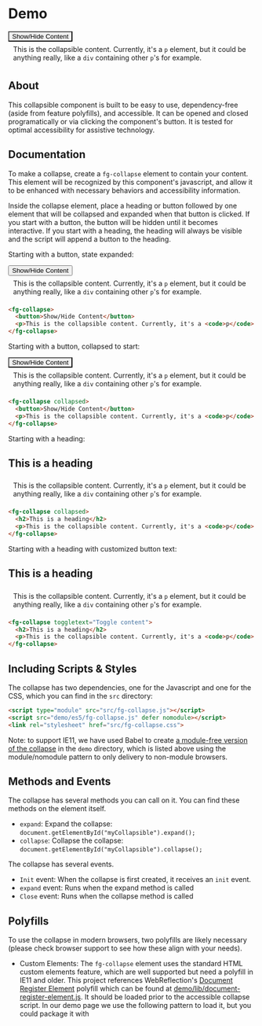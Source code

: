 ---
---

<script>this.customElements||document.write('<script src="./lib/document-register-element.js" defer><\x2fscript>');</script>
<script src="../src/fg-collapse.js" type="module"></script>
<script src="./es5/fg-collapse.js" defer nomodule></script>
<link rel="stylesheet" href="../src/fg-collapse.css">

<style>
  /* non-critical collapse demo styles */
fg-collapse.collapse > *:first-child  {
padding: .5em 0 .5em 35px;
padding-left: 35px;
margin-bottom: 0;
cursor: pointer;
background: url(../demo/tri-down.png) 10px 50% no-repeat;
border: 0;
font-size: 1em;
margin-top: 0;
background-color: #fff;
color: inherit;
}
fg-collapse > *:first-child button {
	padding: .2em ;
	margin-left: .5em;
	font-size: .8em;
}
fg-collapse > *:nth-child(2) {
	margin-top: 0;
	border-top-width: 0;
	padding-top: .5em;
	padding-bottom: .5em;
	padding-left: 10px;
}

fg-collapse[collapsed] > *:first-child {
	background-image: url(../demo/tri-right.png);
}
fg-collapse > button:focus {
	background-color: #eee;
}
</style>


# Demo

<fg-collapse collapsed>
  <button>Show/Hide Content</button>
  <p>This is the collapsible content. Currently, it's a <code>p</code> element, but it could be anything really, like a <code>div</code> containing other <code>p</code>'s for example.</p>
</fg-collapse>



## About

This collapsible component is built to be easy to use, dependency-free (aside from feature polyfills), and accessible. It can be opened and closed programatically or via clicking the component's button. It is tested for optimal accessibility for assistive technology. 



## Documentation

To make a collapse, create a `fg-collapse` element to contain your content. This element will be recognized by this component's javascript, and allow it to be enhanced with necessary behaviors and accessibility information. 

Inside the collapse element, place a heading or button followed by one element that will be collapsed and expanded when that button is clicked. If you start with a button, the button will be hidden until it becomes interactive. If you start with a heading, the heading will always be visible and the script will append a button to the heading.


Starting with a button, state expanded:

<fg-collapse >
  <button>Show/Hide Content</button>
  <p>This is the collapsible content. Currently, it's a <code>p</code> element, but it could be anything really, like a <code>div</code> containing other <code>p</code>'s for example.</p>
</fg-collapse>

```html
<fg-collapse>
  <button>Show/Hide Content</button>
  <p>This is the collapsible content. Currently, it's a <code>p</code> element, but it could be anything really, like a <code>div</code> containing other <code>p</code>'s for example.</p>
</fg-collapse>
```

Starting with a button, collapsed to start:

<fg-collapse collapsed>
  <button>Show/Hide Content</button>
  <p>This is the collapsible content. Currently, it's a <code>p</code> element, but it could be anything really, like a <code>div</code> containing other <code>p</code>'s for example.</p>
</fg-collapse>

```html
<fg-collapse collapsed>
  <button>Show/Hide Content</button>
  <p>This is the collapsible content. Currently, it's a <code>p</code> element, but it could be anything really, like a <code>div</code> containing other <code>p</code>'s for example.</p>
</fg-collapse>
```

Starting with a heading:

<fg-collapse collapsed>
  <h2>This is a heading</h2>
  <p>This is the collapsible content. Currently, it's a <code>p</code> element, but it could be anything really, like a <code>div</code> containing other <code>p</code>'s for example.</p>
</fg-collapse>

```html
<fg-collapse collapsed>
  <h2>This is a heading</h2>
  <p>This is the collapsible content. Currently, it's a <code>p</code> element, but it could be anything really, like a <code>div</code> containing other <code>p</code>'s for example.</p>
</fg-collapse>
```

Starting with a heading with customized button text:

<fg-collapse toggletext="Toggle content">
  <h2>This is a heading</h2>
  <p>This is the collapsible content. Currently, it's a <code>p</code> element, but it could be anything really, like a <code>div</code> containing other <code>p</code>'s for example.</p>
</fg-collapse>

```html
<fg-collapse toggletext="Toggle content">
  <h2>This is a heading</h2>
  <p>This is the collapsible content. Currently, it's a <code>p</code> element, but it could be anything really, like a <code>div</code> containing other <code>p</code>'s for example.</p>
</fg-collapse>
```





## Including Scripts &amp; Styles

The collapse has two dependencies, one for the Javascript and one for the CSS, which you can find in the `src` directory:

```html
<script type="module" src="src/fg-collapse.js"></script>
<script src="demo/es5/fg-collapse.js" defer nomodule></script>
<link rel="stylesheet" href="src/fg-collapse.css">
```

Note: to support IE11, we have used Babel to create [a module-free version of the collapse](demo/es5/fg-collapse.js) in the `demo` directory, which is listed above using the module/nomodule pattern to only delivery to non-module browsers. 


## Methods and Events

The collapse has several methods you can call on it. You can find these methods on the element itself. 

- `expand`: Expand the collapse: `document.getElementById("myCollapsible").expand();`
- `collapse`: Collapse the collapse: `document.getElementById("myCollapsible").collapse();`

The collapse has several events. 
- `Init` event: When the collapse is first created, it receives an `init` event. 
- `expand` event: Runs when the expand method is called
- `Close` event: Runs when the collapse method is called

## Polyfills

To use the collapse in modern browsers, two polyfills are likely necessary (please check browser support to see how these align with your needs). 

- Custom Elements: The `fg-collapse` element uses the standard HTML custom elements feature, which are well supported but need a polyfill in IE11 and older. This project references WebReflection's [Document Register Element](https://github.com/WebReflection/document-register-element) polyfill which can be found at [demo/lib/document-register-element.js](demo/lib/document-register-element.js). It should be loaded prior to the accessible collapse script. In our demo page we use the following pattern to load it, but you could package it with <script>this.customElements||document.write('<script src=".demo/lib/document-register-element.js"><\x2fscript>');</script>
```

